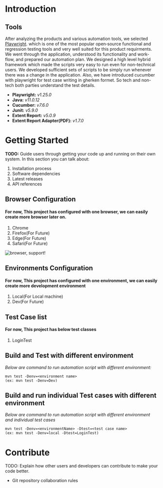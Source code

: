# Introduction

## Tools
After analyzing the products and various automation tools, we selected [Playwright](https://playwright.dev/java/). which is one of the most popular open‐source functional and regression testing tools and very well suited for this product requirments. We went through the application, understood its functionality and work‐flow, and prepared our automation plan.
We designed a high level hybrid framework which made the scripts very easy to run even for non-technical users.
We developed sufficient sets of scripts to be simply run whenever there was a change in the application. Also, we have introduced cucumber with playwright for test case writing in gherken formet. So tech and non-tech both parties understand the test details.

 - **Playwright:** _v1.25.0_
 - **Java:** _v11.0.12_
 - **Cucumber:** _v7.6.0_
 - **Junit:** _v5.9.0_
 - **Extent Report:** _v5.0.9_
 - **Extent Report Adapter(PDF):** _v1.7.0_
 
# Getting Started

**TODO:** Guide users through getting your code up and running on their own system. In this section you can talk about:

1. Installation process
2. Software dependencies
3. Latest releases
4. API references

## Browser Configuration

#### For now, This project has configured with one browser, we can easily create more browser later on.

1. Chrome
2. Firefox(For Future)
3. Edge(For Future)
4. Safari(For Future)

![browser, support!](https://playwright.dev/java/img/logos/Browsers.png)

## Environments Configuration

#### For now, This project has configured with one environment, we can easily create more development environment

1. Local(For Local machine)
2. Dev(For Future)

## Test Case list

#### For now, This project has below test classes

1. LoginTest


## Build and Test with different environment

 *Below are command to run automation script with different environment:*

    mvn test -Denv=<environment name>
    (ex: mvn test -Denv=Dev)

## Build and run individual Test cases with different environment

 *Below are command to run automation script with different environment and individual test cases*

    mvn test -Denv=<environmentName> -Dtest=<test case name>
    (ex: mvn test -Denv=local -Dtest=LoginTest)

# Contribute

TODO: Explain how other users and developers can contribute to make your code better.

* Git repository collaboration rules
